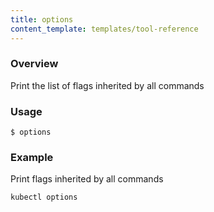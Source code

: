 ```yaml
---
title: options
content_template: templates/tool-reference
---
```


### Overview
Print the list of flags inherited by all commands

### Usage

`$ options`


### Example

 Print flags inherited by all commands

```shell
kubectl options
```







